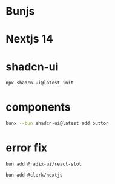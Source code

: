 # Bunjs

# Nextjs 14

# shadcn-ui

```sh
npx shadcn-ui@latest init
```

# components

```sh
bunx --bun shadcn-ui@latest add button
```

# error fix

```sh
bun add @radix-ui/react-slot
```

```sh
bun add @clerk/nextjs
```

